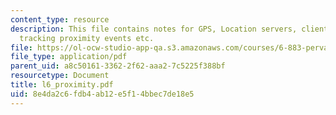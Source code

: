 ```yaml
---
content_type: resource
description: This file contains notes for GPS, Location servers, client roles, Indoor
  tracking proximity events etc.
file: https://ol-ocw-studio-app-qa.s3.amazonaws.com/courses/6-883-pervasive-human-centric-computing-sma-5508-spring-2006/8e4da2c6fdb4ab12e5f14bbec7de18e5_l6_proximity.pdf
file_type: application/pdf
parent_uid: a8c50161-3362-2f62-aaa2-7c5225f388bf
resourcetype: Document
title: l6_proximity.pdf
uid: 8e4da2c6-fdb4-ab12-e5f1-4bbec7de18e5
---
```


